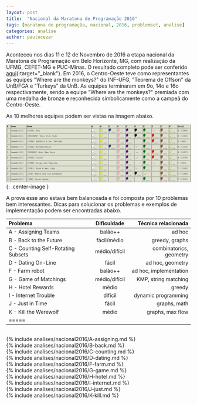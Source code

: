 ```yaml
---
layout: post
title:  "Nacional da Maratona de Programação 2016"
tags: [maratona de programação, nacional, 2016, problemset, analise]
categories: analise
author: paulocezar
---
```


Aconteceu nos dias 11 e 12 de Novembro de 2016 a etapa nacional da Maratona de Programação
em Belo Horizonte, MG, com realização da UFMG, CEFET-MG e PUC-Minas.
O resultado completo pode ser conferido [aqui][resultados-nacional-2016]{:target="_blank"}.
Em 2016, o Centro-Oeste teve como representantes as equipes "Where are the monkeys?" do
INF-UFG, "Teorema de Offson" da UnB/FGA e "Turkeys" da UnB. As equipes terminaram em 9o, 14o e 16o respectivamente, sendo a
equipe "Where are the monkeys?" premiada com uma medalha de bronze e reconhecida simbolicamente como a campeã do Centro-Oeste.

As 10 melhores equipes
podem ser vistas na imagem abaixo.

![Top 10 - ICPC LA 2016 - Brazil](/_assets/images/top10-icpcla2016.png){: .center-image }

A prova esse ano estava bem balanceada e foi composta por 10 problemas bem interessantes.
Dicas para solucionar os problemas e exemplos de implementação podem ser encontradas abaixo.


| Problema                              | Dificuldade   | Técnica relacionada            |
|:--------------------------------------|:-------------:|-------------------------------:|
|A - Assigning Teams                    | balão++       | ad hoc                         |
|B - Back to the Future                 | fácil/médio   | greedy, graphs                 |
|C - Counting Self-Rotating Subsets     | médio/difícil | combinatorics, geometry        |
|D - Dating On-Line                     | fácil         | ad hoc, geometry               |
|F - Farm robot                         | balão++       | ad hoc, implementation         |
|G - Game of Matchings                  | médio/difícil | KMP, string matching           |
|H - Hotel Rewards                      | médio         | greedy                         |
|I - Internet Trouble                   | difícil       | dynamic programming            |
|J - Just in Time                       | fácil         | graphs, math                   |
|K - Kill the Werewolf                  | médio         | graphs, max flow               |
|=====

<br>
{% include analises/nacional2016/A-assigning.md %} <br>
{% include analises/nacional2016/B-back.md %} <br>
{% include analises/nacional2016/C-counting.md %} <br>
{% include analises/nacional2016/D-dating.md %} <br>
{% include analises/nacional2016/F-farm.md %} <br>
{% include analises/nacional2016/G-game.md %} <br>
{% include analises/nacional2016/H-hotel.md %} <br>
{% include analises/nacional2016/I-internet.md %} <br>
{% include analises/nacional2016/J-just.md %} <br>
{% include analises/nacional2016/K-kill.md %}

[resultados-nacional-2016]:	http://maratona.ime.usp.br/hist/2016/index.html
